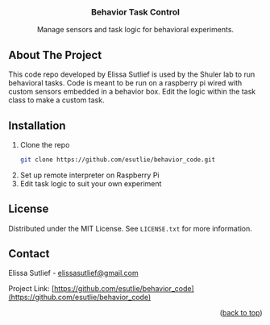 <h3 align="center">Behavior Task Control</h3>
  <p align="center">
    Manage sensors and task logic for behavioral experiments.
  </p>
</div>


<!-- ABOUT THE PROJECT -->
## About The Project

This code repo developed by Elissa Sutlief is used by the Shuler lab to run behavioral tasks. Code is meant to be run on a raspberry pi wired with custom sensors embedded in a behavior box. Edit the logic within the task class to make a custom task. 


<!-- GETTING STARTED -->
## Installation

1. Clone the repo
   ```sh
   git clone https://github.com/esutlie/behavior_code.git
   ```
2. Set up remote interpreter on Raspberry Pi
3. Edit task logic to suit your own experiment


<!-- LICENSE -->
## License

Distributed under the MIT License. See `LICENSE.txt` for more information.



<!-- CONTACT -->
## Contact

Elissa Sutlief - elissasutlief@gmail.com

Project Link: [https://github.com/esutlie/behavior_code](https://github.com/esutlie/behavior_code)

<p align="right">(<a href="#readme-top">back to top</a>)</p>

